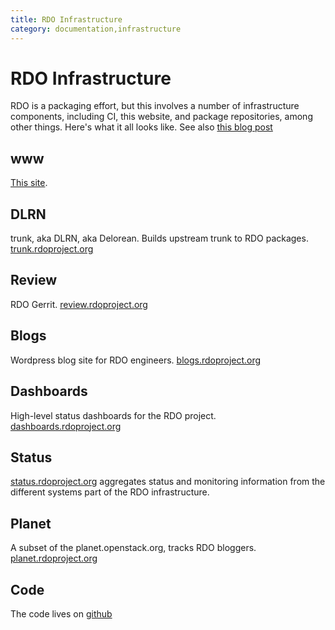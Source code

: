 ```yaml
---
title: RDO Infrastructure
category: documentation,infrastructure
---
```


# RDO Infrastructure

RDO is a packaging effort, but this involves a number of infrastructure
components, including CI, this website, and package repositories, among
other things. Here's what it all looks like. See also [this blog
post](https://www.rdoproject.org/blog/2016/07/improving-the-rdo-trunk-infrastructure/)

## www

[This site](http://rdoproject.org/).

## DLRN

trunk, aka DLRN, aka Delorean. Builds upstream trunk to RDO packages.
[trunk.rdoproject.org](http://trunk.rdoproject.org)

## Review

RDO Gerrit. [review.rdoproject.org](https://review.rdoproject.org/)

## Blogs

Wordpress blog site for RDO engineers.
[blogs.rdoproject.org](http://blogs.rdoproject.org/)

## Dashboards

High-level status dashboards for the RDO project.
[dashboards.rdoproject.org](https://dashboards.rdoproject.org/rdo-dev)

## Status

[status.rdoproject.org](http://status.rdoproject.org/) 
aggregates status and monitoring information from
the different systems part of the RDO infrastructure.

## Planet

A subset of the planet.openstack.org, tracks RDO bloggers.
[planet.rdoproject.org](http://planet.rdoproject.org/)

## Code

The code lives on [github](https://github.com/redhat-openstack)

